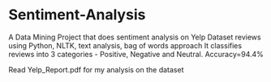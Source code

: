 # Sentiment-Analysis
A Data Mining Project that does sentiment analysis on Yelp Dataset reviews using Python, NLTK, text analysis, bag of words approach
It classifies reviews into 3 categories - Positive, Negative and Neutral.
Accuracy=94.4%

Read Yelp_Report.pdf for my analysis on the dataset

